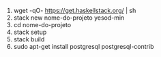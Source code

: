 1) wget -qO- https://get.haskellstack.org/ | sh
2) stack new nome-do-projeto yesod-min
3) cd nome-do-projeto
4) stack setup
5) stack build
6) sudo apt-get install postgresql postgresql-contrib